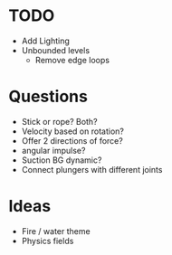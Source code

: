 # TODO
 * Add Lighting
 * Unbounded levels
   * Remove edge loops

# Questions
 * Stick or rope? Both?
 * Velocity based on rotation?
 * Offer 2 directions of force?
 * angular impulse?
 * Suction BG dynamic?
 * Connect plungers with different joints

# Ideas
 * Fire / water theme
 * Physics fields
